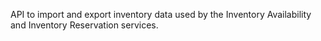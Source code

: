 API to import and export inventory data used by the Inventory Availability and Inventory Reservation services.